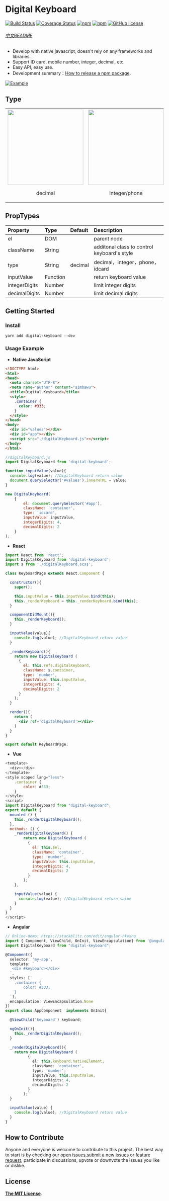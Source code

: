 # Digital Keyboard

[![Build Status](https://travis-ci.org/simbawus/DigitalKeyboard.svg?branch=master)](https://travis-ci.org/simbawus/DigitalKeyboard)
[![Coverage Status](https://coveralls.io/repos/github/simbawus/DigitalKeyboard/badge.svg?branch=master)](https://coveralls.io/github/simbawus/DigitalKeyboard?branch=master)
[![npm](https://img.shields.io/npm/v/digital-keyboard.svg)](https://www.npmjs.com/package/digital-keyboard)
[![npm](https://img.shields.io/npm/dt/digital-keyboard.svg)](https://www.npmjs.com/package/digital-keyboard)
[![GitHub license](https://img.shields.io/github/license/simbawus/DigitalKeyboard.svg)](https://github.com/simbawus/DigitalKeyboard/blob/master/LICENSE)

###### [中文README](README-zh_CN.md)

- Develop with native javascript, doesn't rely on any frameworks and libraries.
- Support ID card, mobile number, integer, decimal, etc.
- Easy API, easy use.
- Development summary：[How to release a npm package](https://github.com/simbawus/blog/issues/12).

[![Example](https://i.loli.net/2018/05/16/5afc5086957b3.gif)](https://i.loli.net/2018/05/16/5afc5086957b3.gif)

## Type

<table>
  <tbody>
    <tr>
      <td align="center" valign="middle">
        <img width="240px" src="https://i.loli.net/2018/05/16/5afc5360a4c21.jpg">
        <p>decimal</p>
      </td>
      <td align="center" valign="middle">
        <img width="240px" src="https://i.loli.net/2018/05/17/5afc59314b61c.jpg">
        <p>integer/phone</p>
      </td>
      <td align="center" valign="middle">
        <img width="240px" src="https://i.loli.net/2018/05/16/5afc5360c635f.jpg">
        <p>idcard</p>
      </td>
    </tr>
  </tbody>
</table>

## PropTypes

| Property      | Type     | Default | Description                              |
| :------------ | :------- | :------ | :--------------------------------------- |
| el            | DOM      |         | parent node                              |
| className     | String   |         | additonal class to control keyboard's style |
| type          | String   | decimal | decimal，integer，phone，idcard             |
| inputValue    | Function |         | return keyboard value                    |
| integerDigits | Number   |         | limit integer digits                     |
| decimalDigits | Number   |         | limit decimal digits                     |

## Getting Started

### Install

```shell
yarn add digital-keyboard --dev
```

### Usage Example

- **Native JavaScript**

```html
<!DOCTYPE html>
<html>
<head>
  <meta charset="UTF-8">
  <meta name="author" content="simbawu">
  <title>Digital Keyboard</title>
  <style>
    .container {
      color: #333;
    }
  </style>
</head>
<body>
  <div id="values"></div>
  <div id="app"></div>
  <script src="./digitalKeyboard.js"></script>
</body>
</html>
```

```javascript
//digitalKeyboard.js
import DigitalKeyboard from 'digital-keyboard';

function inputValue(value){
  console.log(value); //DigitalKeyboard return value
  document.querySelector('#values').innerHTML = value;
}

new DigitalKeyboard(
    {
        el: document.querySelector('#app'),
        className: 'container',
        type: 'idcard',
        inputValue: inputValue,
        integerDigits: 4,
        decimalDigits: 2
    }
);
```

- **React**

```jsx
import React from 'react';
import DigitalKeyboard from 'digital-keyboard';
import s from './digitalKeyboard.scss';

class KeyboardPage extends React.Component {

  constructor(){
    super();

    this.inputValue = this.inputValue.bind(this);
    this._renderKeyboard = this._renderKeyboard.bind(this);
  }

  componentDidMount(){
    this._renderKeyboard();
  }

  inputValue(value){
    console.log(value); //DigitalKeyboard return value
  }

  _renderKeyboard(){
    return new DigitalKeyboard (
      {
        el: this.refs.digitalKeyboard,
        className: s.container,
        type: 'number',
        inputValue: this.inputValue,
        integerDigits: 4,
        decimalDigits: 2
      }
    );
  }

  render(){
    return (
      <div ref='digitalKeyboard'></div>
    )
  }
}

export default KeyboardPage;
```

- **Vue**

```js
<template>
  <div></div>
</template>
<style scoped lang="less">
    .container {
        color: #333;
    }
</style>
<script>
import DigitalKeyboard from "digital-keyboard";
export default {
  mounted () {
    this._renderDigitalKeyboard();
  },
  methods: () {
    _renderDigitalKeyboard() {
    	return new DigitalKeyboard (
          {
            el: this.$el,
            className: 'container',
            type: 'number',
            inputValue: this.inputValue,
            integerDigits: 4,
            decimalDigits: 2
          }
        );
    },

    inputValue(value) {
      console.log(value); //DigitalKeyboard return value
    }
  }
}
</script>
```
* **Angular**

```typescript
// Online-demo: https://stackblitz.com/edit/angular-hkexnq
import { Component, ViewChild, OnInit, ViewEncapsulation} from '@angular/core';
import DigitalKeyboard from "digital-keyboard";

@Component({
  selector: 'my-app',
  template: `
   <div #keyboard></div>
  `,
  styles: [`
    .container {
        color: #333;
    }
  `],
  encapsulation: ViewEncapsulation.None
})
export class AppComponent  implements OnInit{

  @ViewChild('keyboard') keyboard;

  ngOnInit(){
    this._renderDigitalKeyboard();
  }

  _renderDigitalKeyboard(){
    return new DigitalKeyboard (
          {
            el: this.keyboard.nativeElement,
            className: 'container',
            type: 'number',
            inputValue: this.inputValue,
            integerDigits: 4,
            decimalDigits: 2
          }
        );
  }

  inputValue(value) {
    console.log(value); //DigitalKeyboard return value
  }
}
```

## How to Contribute

Anyone and everyone is welcome to contribute to this project. The best way to start is by checking our [open issues](https://github.com/simbawus/DigitalKeyboard/issues),[submit a new issues](https://github.com/simbawus/DigitalKeyboard/issues/new?labels=bug) or [feature request](https://github.com/simbawus/DigitalKeyboard/issues/new?labels=enhancement), participate in discussions, upvote or downvote the issues you like or dislike.

## License

[**The MIT License**](http://opensource.org/licenses/MIT).

